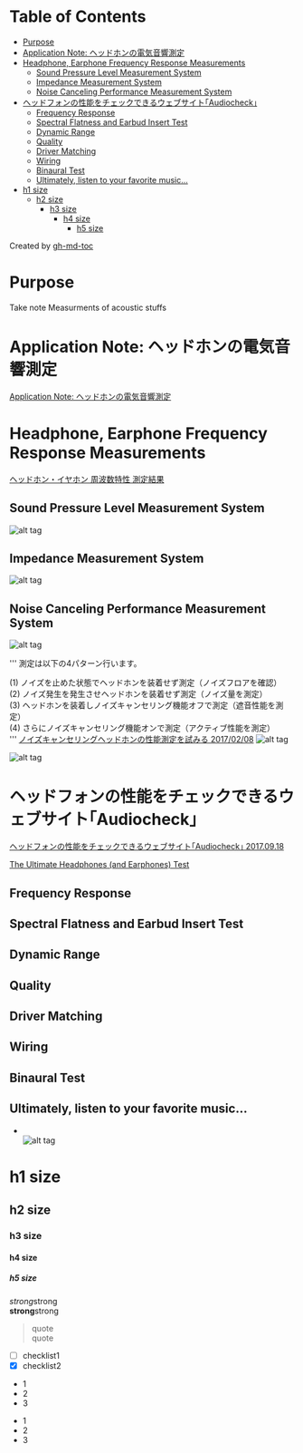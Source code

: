 Table of Contents
=================

   * [Purpose](#purpose)
   * [Application Note: ヘッドホンの電気音響測定](#application-note-ヘッドホンの電気音響測定)
   * [Headphone, Earphone Frequency Response Measurements](#headphone-earphone-frequency-response-measurements)
      * [Sound Pressure Level Measurement System](#sound-pressure-level-measurement-system)
      * [Impedance Measurement System](#impedance-measurement-system)
      * [Noise Canceling Performance Measurement System](#noise-canceling-performance-measurement-system)
   * [ヘッドフォンの性能をチェックできるウェブサイト｢Audiocheck｣](#ヘッドフォンの性能をチェックできるウェブサイトaudiocheck)
      * [Frequency Response](#frequency-response)
      * [Spectral Flatness and Earbud Insert Test](#spectral-flatness-and-earbud-insert-test)
      * [Dynamic Range](#dynamic-range)
      * [Quality](#quality)
      * [Driver Matching](#driver-matching)
      * [Wiring](#wiring)
      * [Binaural Test](#binaural-test)
      * [Ultimately, listen to your favorite music...](#ultimately-listen-to-your-favorite-music)
   * [h1 size](#h1-size)
      * [h2 size](#h2-size)
         * [h3 size](#h3-size)
            * [h4 size](#h4-size)
               * [h5 size](#h5-size)

Created by [gh-md-toc](https://github.com/ekalinin/github-markdown-toc)


# Purpose  
Take note Measurments of acoustic stuffs


# Application Note: ヘッドホンの電気音響測定  
[Application Note: ヘッドホンの電気音響測定](https://www.cornestech.co.jp/tech/wp-content/uploads/sites/2/2017/03/Audio-Precision-AppNote-Headphone-EA-Measurements-0617-JP.pdf)  

# Headphone, Earphone Frequency Response Measurements   
[ヘッドホン・イヤホン 周波数特性 測定結果 ](http://www.sam.hi-ho.ne.jp/t-suzuki/audio_headphones/measurement_system_201702.html)  
## Sound Pressure Level Measurement System
![alt tag](http://www.sam.hi-ho.ne.jp/t-suzuki/audio_headphones/img/headphone_spl_measurment_system_201805_w620.png)  

## Impedance Measurement System  
![alt tag](http://www.sam.hi-ho.ne.jp/t-suzuki/audio_headphones/img/headphone_imp_measurment_system_201405_w620.png)  

## Noise Canceling Performance Measurement System  
![alt tag](http://www.sam.hi-ho.ne.jp/t-suzuki/audio_headphones/img/headphone_nc_measurement_system_20170204.png)  

'''
測定は以下の4パターン行います。

(1) ノイズを止めた状態でヘッドホンを装着せず測定（ノイズフロアを確認）  
(2) ノイズ発生を発生させヘッドホンを装着せず測定（ノイズ量を測定）  
(3) ヘッドホンを装着しノイズキャンセリング機能オフで測定（遮音性能を測定）  
(4) さらにノイズキャンセリング機能オンで測定（アクティブ性能を測定）  
'''
[ノイズキャンセリングヘッドホンの性能測定を試みる 2017/02/08](https://dominant7th.blog.fc2.com/blog-entry-1372.html)
![alt tag](https://blog-imgs-100-origin.fc2.com/d/o/m/dominant7th/bose_quietcomfort35_nc_performance_lch.png)  

![alt tag](https://blog-imgs-100-origin.fc2.com/d/o/m/dominant7th/bose_quietcomfort35_nc_performance_rch.png)  



# ヘッドフォンの性能をチェックできるウェブサイト｢Audiocheck｣  
[ヘッドフォンの性能をチェックできるウェブサイト｢Audiocheck｣ 2017.09.18](https://www.lifehacker.jp/2017/09/170918-audiocheck-for-testing-your-headphones.html)  

[The Ultimate Headphones (and Earphones) Test](https://www.audiocheck.net/soundtests_headphones.php)
## Frequency Response  
## Spectral Flatness and Earbud Insert Test  
## Dynamic Range  
## Quality  
## Driver Matching  
## Wiring  
## Binaural Test  
## Ultimately, listen to your favorite music...  


* []()  
![alt tag]()  

# h1 size

## h2 size

### h3 size

#### h4 size

##### h5 size

*strong*strong  
**strong**strong  

> quote  
> quote

- [ ] checklist1
- [x] checklist2

* 1
* 2
* 3

- 1
- 2
- 3

